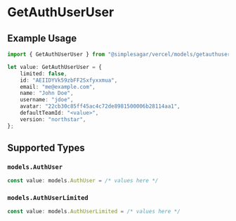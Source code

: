 # GetAuthUserUser

## Example Usage

```typescript
import { GetAuthUserUser } from "@simplesagar/vercel/models/getauthuserop.js";

let value: GetAuthUserUser = {
    limited: false,
    id: "AEIIDYVk59zbFF2Sxfyxxmua",
    email: "me@example.com",
    name: "John Doe",
    username: "jdoe",
    avatar: "22cb30c85ff45ac4c72de8981500006b28114aa1",
    defaultTeamId: "<value>",
    version: "northstar",
};
```

## Supported Types

### `models.AuthUser`

```typescript
const value: models.AuthUser = /* values here */
```

### `models.AuthUserLimited`

```typescript
const value: models.AuthUserLimited = /* values here */
```

